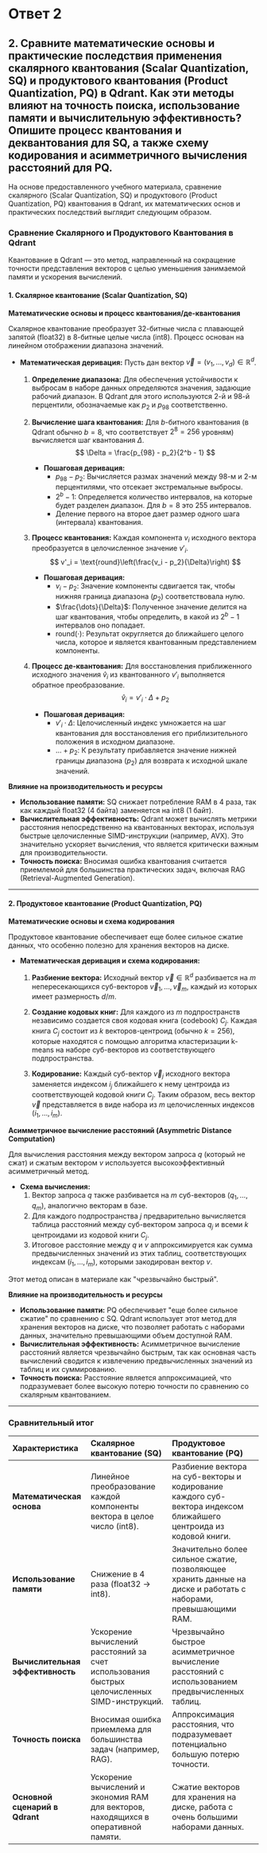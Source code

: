# Ответ 2

## 2. Сравните математические основы и практические последствия применения скалярного квантования (Scalar Quantization, SQ) и продуктового квантования (Product Quantization, PQ) в Qdrant. Как эти методы влияют на точность поиска, использование памяти и вычислительную эффективность? Опишите процесс квантования и деквантования для SQ, а также схему кодирования и асимметричного вычисления расстояний для PQ.

На основе предоставленного учебного материала, сравнение скалярного (Scalar Quantization, SQ) и продуктового (Product Quantization, PQ) квантования в Qdrant, их математических основ и практических последствий выглядит следующим образом.

### Сравнение Скалярного и Продуктового Квантования в Qdrant

Квантование в Qdrant — это метод, направленный на сокращение точности представления векторов с целью уменьшения занимаемой памяти и ускорения вычислений.

#### 1. Скалярное квантование (Scalar Quantization, SQ)

**Математические основы и процесс квантования/де-квантования**

Скалярное квантование преобразует 32-битные числа с плавающей запятой (float32) в 8-битные целые числа (int8). Процесс основан на линейном отображении диапазона значений.

*   **Математическая деривация:**
    Пусть дан вектор $\vec{v} = (v_1, \dots, v_d) \in \mathbb{R}^d$.

    1.  **Определение диапазона:** Для обеспечения устойчивости к выбросам в наборе данных определяются значения, задающие рабочий диапазон. В Qdrant для этого используются 2-й и 98-й перцентили, обозначаемые как $p_2$ и $p_{98}$ соответственно.

    2.  **Вычисление шага квантования:** Для $b$-битного квантования (в Qdrant обычно $b=8$, что соответствует $2^8 = 256$ уровням) вычисляется шаг квантования $\Delta$.
        $$
        \Delta = \frac{p_{98} - p_2}{2^b - 1}
        $$
        *   **Пошаговая деривация:**
            *   $p_{98} - p_2$: Вычисляется размах значений между 98-м и 2-м перцентилями, что отсекает экстремальные выбросы.
            *   $2^b - 1$: Определяется количество интервалов, на которые будет разделен диапазон. Для $b=8$ это 255 интервалов.
            *   Деление первого на второе дает размер одного шага (интервала) квантования.

    3.  **Процесс квантования:** Каждая компонента $v_i$ исходного вектора преобразуется в целочисленное значение $v'_i$.
        $$
        v'_i = \text{round}\left(\frac{v_i - p_2}{\Delta}\right)
        $$
        *   **Пошаговая деривация:**
            *   $v_i - p_2$: Значение компоненты сдвигается так, чтобы нижняя граница диапазона ($p_2$) соответствовала нулю.
            *   $\frac{\dots}{\Delta}$: Полученное значение делится на шаг квантования, чтобы определить, в какой из $2^b-1$ интервалов оно попадает.
            *   $\text{round}(\cdot)$: Результат округляется до ближайшего целого числа, которое и является квантованным представлением компоненты.

    4.  **Процесс де-квантования:** Для восстановления приближенного исходного значения $\hat{v}_i$ из квантованного $v'_i$ выполняется обратное преобразование.
        $$
        \hat{v}_i = v'_i \cdot \Delta + p_2
        $$
        *   **Пошаговая деривация:**
            *   $v'_i \cdot \Delta$: Целочисленный индекс умножается на шаг квантования для восстановления его приблизительного положения в исходном диапазоне.
            *   $\dots + p_2$: К результату прибавляется значение нижней границы диапазона ($p_2$) для возврата к исходной шкале значений.

**Влияние на производительность и ресурсы**

*   **Использование памяти:** SQ снижает потребление RAM в 4 раза, так как каждый float32 (4 байта) заменяется на int8 (1 байт).
*   **Вычислительная эффективность:** Qdrant может вычислять метрики расстояния непосредственно на квантованных векторах, используя быстрые целочисленные SIMD-инструкции (например, AVX). Это значительно ускоряет вычисления, что является критически важным для производительности.
*   **Точность поиска:** Вносимая ошибка квантования считается приемлемой для большинства практических задач, включая RAG (Retrieval-Augmented Generation).

---

#### 2. Продуктовое квантование (Product Quantization, PQ)

**Математические основы и схема кодирования**

Продуктовое квантование обеспечивает еще более сильное сжатие данных, что особенно полезно для хранения векторов на диске.

*   **Математическая деривация и схема кодирования:**
    1.  **Разбиение вектора:** Исходный вектор $\vec{v} \in \mathbb{R}^d$ разбивается на $m$ непересекающихся суб-векторов $\vec{v}_1, \dots, \vec{v}_m$, каждый из которых имеет размерность $d/m$.

    2.  **Создание кодовых книг:** Для каждого из $m$ подпространств независимо создается своя кодовая книга (codebook) $C_j$. Каждая книга $C_j$ состоит из $k$ векторов-центроид (обычно $k=256$), которые находятся с помощью алгоритма кластеризации k-means на наборе суб-векторов из соответствующего подпространства.

    3.  **Кодирование:** Каждый суб-вектор $\vec{v}_j$ исходного вектора заменяется индексом $i_j$ ближайшего к нему центроида из соответствующей кодовой книги $C_j$. Таким образом, весь вектор $\vec{v}$ представляется в виде набора из $m$ целочисленных индексов $(i_1, \dots, i_m)$.

**Асимметричное вычисление расстояний (Asymmetric Distance Computation)**

Для вычисления расстояния между вектором запроса $q$ (который не сжат) и сжатым вектором $v$ используется высокоэффективный асимметричный метод.

*   **Схема вычисления:**
    1.  Вектор запроса $q$ также разбивается на $m$ суб-векторов $(q_1, \dots, q_m)$, аналогично векторам в базе.
    2.  Для каждого подпространства $j$ предварительно вычисляется таблица расстояний между суб-вектором запроса $q_j$ и всеми $k$ центроидами из кодовой книги $C_j$.
    3.  Итоговое расстояние между $q$ и $v$ аппроксимируется как сумма предвычисленных значений из этих таблиц, соответствующих индексам $(i_1, \dots, i_m)$, которыми закодирован вектор $v$.

Этот метод описан в материале как "чрезвычайно быстрый".

**Влияние на производительность и ресурсы**

*   **Использование памяти:** PQ обеспечивает "еще более сильное сжатие" по сравнению с SQ. Qdrant использует этот метод для хранения векторов на диске, что позволяет работать с наборами данных, значительно превышающими объем доступной RAM.
*   **Вычислительная эффективность:** Асимметричное вычисление расстояний является чрезвычайно быстрым, так как основная часть вычислений сводится к извлечению предвычисленных значений из таблиц и их суммированию.
*   **Точность поиска:** Расстояние является аппроксимацией, что подразумевает более высокую потерю точности по сравнению со скалярным квантованием.

---

### Сравнительный итог

| Характеристика | Скалярное квантование (SQ) | Продуктовое квантование (PQ) |
| :--- | :--- | :--- |
| **Математическая основа** | Линейное преобразование каждой компоненты вектора в целое число (int8). | Разбиение вектора на суб-векторы и кодирование каждого суб-вектора индексом ближайшего центроида из кодовой книги. |
| **Использование памяти** | Снижение в 4 раза (float32 -> int8). | Значительно более сильное сжатие, позволяющее хранить данные на диске и работать с наборами, превышающими RAM. |
| **Вычислительная эффективность** | Ускорение вычислений расстояний за счет использования быстрых целочисленных SIMD-инструкций. | Чрезвычайно быстрое асимметричное вычисление расстояний с использованием предвычисленных таблиц. |
| **Точность поиска** | Вносимая ошибка приемлема для большинства задач (например, RAG). | Аппроксимация расстояния, что подразумевает потенциально большую потерю точности. |
| **Основной сценарий в Qdrant** | Ускорение вычислений и экономия RAM для векторов, находящихся в оперативной памяти. | Сжатие векторов для хранения на диске, работа с очень большими наборами данных. |
